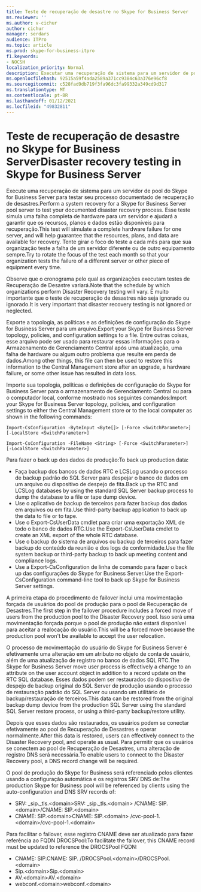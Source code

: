 ```yaml
---
title: Teste de recuperação de desastre no Skype for Business Server
ms.reviewer: ''
ms.author: v-cichur
author: cichur
manager: serdars
audience: ITPro
ms.topic: article
ms.prod: skype-for-business-itpro
f1.keywords:
- NOCSH
localization_priority: Normal
description: Executar uma recuperação de sistema para um servidor de pool do Skype for Business Server para testar seu processo documentado de recuperação de desastres
ms.openlocfilehash: 92515a59f4ada2589a371cc9384c63a376e96cf8
ms.sourcegitcommit: c528fad9db719f3fa96dc3fa99332a349cd9d317
ms.translationtype: MT
ms.contentlocale: pt-BR
ms.lasthandoff: 01/12/2021
ms.locfileid: "49832811"
---
```

# <a name="disaster-recovery-testing-in-skype-for-business-server"></a><span data-ttu-id="7c070-103">Teste de recuperação de desastre no Skype for Business Server</span><span class="sxs-lookup"><span data-stu-id="7c070-103">Disaster recovery testing in Skype for Business Server</span></span>

<span data-ttu-id="7c070-104">Execute uma recuperação de sistema para um servidor de pool do Skype for Business Server para testar seu processo documentado de recuperação de desastres.</span><span class="sxs-lookup"><span data-stu-id="7c070-104">Perform a system recovery for a Skype for Business Server pool server to test your documented disaster recovery process.</span></span> <span data-ttu-id="7c070-105">Esse teste simula uma falha completa de hardware para um servidor e ajudará a garantir que os recursos, planos e dados estão disponíveis para recuperação.</span><span class="sxs-lookup"><span data-stu-id="7c070-105">This test will simulate a complete hardware failure for one server, and will help guarantee that the resources, plans, and data are available for recovery.</span></span> <span data-ttu-id="7c070-106">Tente girar o foco do teste a cada mês para que sua organização teste a falha de um servidor diferente ou de outro equipamento sempre.</span><span class="sxs-lookup"><span data-stu-id="7c070-106">Try to rotate the focus of the test each month so that your organization tests the failure of a different server or other piece of equipment every time.</span></span> 

<span data-ttu-id="7c070-107">Observe que o cronograma pelo qual as organizações executam testes de Recuperação de Desastre variará.</span><span class="sxs-lookup"><span data-stu-id="7c070-107">Note that the schedule by which organizations perform Disaster Recovery testing will vary.</span></span> <span data-ttu-id="7c070-108">É muito importante que o teste de recuperação de desastres não seja ignorado ou ignorado.</span><span class="sxs-lookup"><span data-stu-id="7c070-108">It is very important that disaster recovery testing is not ignored or neglected.</span></span> 

<span data-ttu-id="7c070-109">Exporte a topologia, as políticas e as definições de configuração do Skype for Business Server para um arquivo.</span><span class="sxs-lookup"><span data-stu-id="7c070-109">Export your Skype for Business Server topology, policies, and configuration settings to a file.</span></span> <span data-ttu-id="7c070-110">Entre outras coisas, esse arquivo pode ser usado para restaurar essas informações para o Armazenamento de Gerenciamento Central após uma atualização, uma falha de hardware ou algum outro problema que resulte em perda de dados.</span><span class="sxs-lookup"><span data-stu-id="7c070-110">Among other things, this file can then be used to restore this information to the Central Management store after an upgrade, a hardware failure, or some other issue has resulted in data loss.</span></span>

<span data-ttu-id="7c070-111">Importe sua topologia, políticas e definições de configuração do Skype for Business Server para o armazenamento de Gerenciamento Central ou para o computador local, conforme mostrado nos seguintes comandos:</span><span class="sxs-lookup"><span data-stu-id="7c070-111">Import your Skype for Business Server topology, policies, and configuration settings to either the Central Management store or to the local computer as shown in the following commands:</span></span> 

`Import-CsConfiguration -ByteInput <Byte[]> [-Force <SwitchParameter>] [-LocalStore <SwitchParameter>]`

`Import-CsConfiguration -FileName <String> [-Force <SwitchParameter>] [-LocalStore <SwitchParameter>]` 

<span data-ttu-id="7c070-112">Para fazer o back up dos dados de produção:</span><span class="sxs-lookup"><span data-stu-id="7c070-112">To back up production data:</span></span>

- <span data-ttu-id="7c070-113">Faça backup dos bancos de dados RTC e LCSLog usando o processo de backup padrão do SQL Server para despejar o banco de dados em um arquivo ou dispositivo de despejo de fita.</span><span class="sxs-lookup"><span data-stu-id="7c070-113">Back up the RTC and LCSLog databases by using the standard SQL Server backup process to dump the database to a file or tape dump device.</span></span>
- <span data-ttu-id="7c070-114">Use o aplicativo de backup de terceiros para fazer backup dos dados em arquivos ou em fita.</span><span class="sxs-lookup"><span data-stu-id="7c070-114">Use third-party backup application to back up the data to file or to tape.</span></span>
- <span data-ttu-id="7c070-115">Use o Export-CsUserData cmdlet para criar uma exportação XML de todo o banco de dados RTC.</span><span class="sxs-lookup"><span data-stu-id="7c070-115">Use the Export-CsUserData cmdlet to create an XML export of the whole RTC database.</span></span>
- <span data-ttu-id="7c070-116">Use o backup do sistema de arquivos ou backup de terceiros para fazer backup do conteúdo da reunião e dos logs de conformidade.</span><span class="sxs-lookup"><span data-stu-id="7c070-116">Use the file system backup or third-party backup to back up meeting content and compliance logs.</span></span>
- <span data-ttu-id="7c070-117">Use a Export-CsConfiguration de linha de comando para fazer o back up das configurações do Skype for Business Server.</span><span class="sxs-lookup"><span data-stu-id="7c070-117">Use the Export-CsConfiguration command-line tool to back up Skype for Business Server settings.</span></span>

<span data-ttu-id="7c070-118">A primeira etapa do procedimento de failover inclui uma movimentação forçada de usuários do pool de produção para o pool de Recuperação de Desastres.</span><span class="sxs-lookup"><span data-stu-id="7c070-118">The first step in the failover procedure includes a forced move of users from the production pool to the Disaster Recovery pool.</span></span> <span data-ttu-id="7c070-119">Isso será uma movimentação forçada porque o pool de produção não estará disponível para aceitar a realocação do usuário.</span><span class="sxs-lookup"><span data-stu-id="7c070-119">This will be a forced move because the production pool won't be available to accept the user relocation.</span></span>

<span data-ttu-id="7c070-120">O processo de movimentação do usuário do Skype for Business Server é efetivamente uma alteração em um atributo no objeto de conta de usuário, além de uma atualização de registro no banco de dados SQL RTC.</span><span class="sxs-lookup"><span data-stu-id="7c070-120">The Skype for Business Server move user process is effectively a change to an attribute on the user account object in addition to a record update on the RTC SQL database.</span></span> <span data-ttu-id="7c070-121">Esses dados podem ser restaurados do dispositivo de despejo de backup original do SQL Server de produção usando o processo de restauração padrão do SQL Server ou usando um utilitário de backup/restauração de terceiros.</span><span class="sxs-lookup"><span data-stu-id="7c070-121">This data can be restored from the original backup dump device from the production SQL Server using the standard SQL Server restore process, or using a third-party backup/restore utility.</span></span>

<span data-ttu-id="7c070-122">Depois que esses dados são restaurados, os usuários podem se conectar efetivamente ao pool de Recuperação de Desastres e operar normalmente.</span><span class="sxs-lookup"><span data-stu-id="7c070-122">After this data is restored, users can effectively connect to the Disaster Recovery pool, and operate as usual.</span></span> <span data-ttu-id="7c070-123">Para permitir que os usuários se conectem ao pool de Recuperação de Desastres, uma alteração de registro DNS será necessária.</span><span class="sxs-lookup"><span data-stu-id="7c070-123">To enable users to connect to the Disaster Recovery pool, a DNS record change will be required.</span></span>

<span data-ttu-id="7c070-124">O pool de produção do Skype for Business será referenciado pelos clientes usando a configuração automática e os registros SRV DNS de:</span><span class="sxs-lookup"><span data-stu-id="7c070-124">The production Skype for Business pool will be referenced by clients using the auto-configuration and DNS SRV records of:</span></span>

- <span data-ttu-id="7c070-125">SRV: _sip._tls.\<domain></span><span class="sxs-lookup"><span data-stu-id="7c070-125">SRV: _sip._tls.\<domain></span></span> <span data-ttu-id="7c070-126">/CNAME: SIP.\<domain></span><span class="sxs-lookup"><span data-stu-id="7c070-126">/CNAME: SIP.\<domain></span></span>
- <span data-ttu-id="7c070-127">CNAME: SIP.\<domain></span><span class="sxs-lookup"><span data-stu-id="7c070-127">CNAME: SIP.\<domain></span></span> <span data-ttu-id="7c070-128">/cvc-pool-1.\<domain></span><span class="sxs-lookup"><span data-stu-id="7c070-128">/cvc-pool-1.\<domain></span></span>

<span data-ttu-id="7c070-129">Para facilitar o failover, esse registro CNAME deve ser atualizado para fazer referência ao FQDN DROCSPool:</span><span class="sxs-lookup"><span data-stu-id="7c070-129">To facilitate the failover, this CNAME record must be updated to reference the DROCSPool FQDN:</span></span>

- <span data-ttu-id="7c070-130">CNAME: SIP.<domain></span><span class="sxs-lookup"><span data-stu-id="7c070-130">CNAME: SIP.<domain></span></span> <span data-ttu-id="7c070-131">/DROCSPool.\<domain></span><span class="sxs-lookup"><span data-stu-id="7c070-131">/DROCSPool.\<domain></span></span>
- <span data-ttu-id="7c070-132">Sip.\<domain></span><span class="sxs-lookup"><span data-stu-id="7c070-132">Sip.\<domain></span></span>
- <span data-ttu-id="7c070-133">AV.\<domain></span><span class="sxs-lookup"><span data-stu-id="7c070-133">AV.\<domain></span></span>
- <span data-ttu-id="7c070-134">webconf.\<domain></span><span class="sxs-lookup"><span data-stu-id="7c070-134">webconf.\<domain></span></span>
